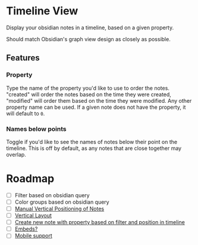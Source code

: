 # Timeline View

Display your obsidian notes in a timeline, based on a given property.

Should match Obsidian's graph view design as closely as possible.

## Features

### Property
Type the name of the property you'd like to use to order the notes.  "created" will order the notes based on the time they were created, "modified" will order them based on the time they were modified.  Any other property name can be used.  If a given note does not have the property, it will default to `0`.

### Names below points
Toggle if you'd like to see the names of notes below their point on the timeline.  This is off by default, as any notes that are close together may overlap.

# Roadmap

- [ ] Filter based on obsidian query
- [ ] Color groups based on obsidian query
- [ ] [Manual Vertical Positioning of Notes](https://github.com/b-camphart/plot-point-timeline/issues/1)
- [ ] [Vertical Layout](https://github.com/b-camphart/plot-point-timeline/issues/2)
- [ ] [Create new note with property based on filter and position in timeline](https://github.com/b-camphart/plot-point-timeline/issues/4)
- [ ] [Embeds?](https://github.com/b-camphart/plot-point-timeline/issues/6)
- [ ] [Mobile support](https://github.com/b-camphart/plot-point-timeline/issues/7)